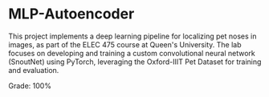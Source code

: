 # MLP-Autoencoder
This project implements a deep learning pipeline for localizing pet noses in images, as part of the ELEC 475 course at Queen's University. The lab focuses on developing and training a custom convolutional neural network (SnoutNet) using PyTorch, leveraging the Oxford-IIIT Pet Dataset for training and evaluation.

Grade: 100%
